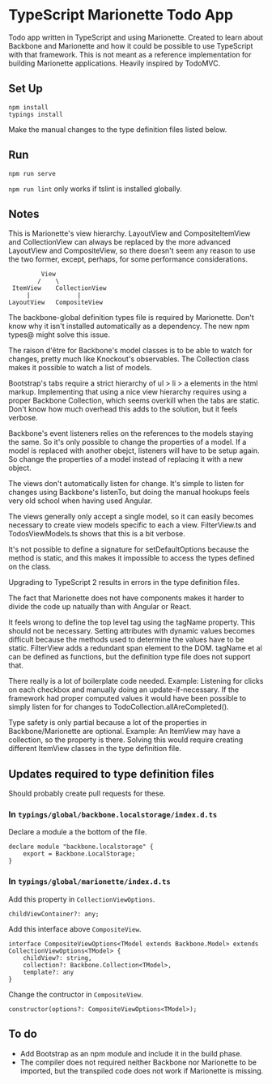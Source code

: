# TypeScript Marionette Todo App

Todo app written in TypeScript and using Marionette. Created to learn about Backbone and Marionette and how it could be possible to use TypeScript with that framework. This is not meant as a reference implementation for building Marionette applications. Heavily inspired by TodoMVC.

## Set Up

    npm install
    typings install

Make the manual changes to the type definition files listed below.

## Run

    npm run serve

`npm run lint` only works if tslint is installed globally.

## Notes

This is Marionette's view hierarchy. LayoutView and CompositeItemView and CollectionView can always be replaced by the more advanced LayoutView and CompositeView, so there doesn't seem any reason to use the two former, except, perhaps, for some  performance considerations.

             View
            /    \
     ItemView    CollectionView
         |             |
    LayoutView   CompositeView

The backbone-global definition types file is required by Marionette. Don't know why it isn't installed automatically as a dependency. The new npm types@ might solve this issue.

The raison d'être for Backbone's model classes is to be able to watch for changes, pretty much like Knockout's observables. The Collection class makes it possible to watch a list of models.

Bootstrap's tabs require a strict hierarchy of ul > li > a elements in the html markup. Implementing that using a nice view hierarchy requires using a proper Backbone Collection, which seems overkill when the tabs are static. Don't know how much overhead this adds to the solution, but it feels verbose.

Backbone's event listeners relies on the references to the models staying the same. So it's only possible to change the properties of a model. If a model is replaced with another obejct, listeners will have to be setup again. So change the properties of a model instead of replacing it with a new object.

The views don't automatically listen for change. It's simple to listen for changes using Backbone's listenTo, but doing the manual hookups feels very old school when having used Angular.

The views generally only accept a single model, so it can easily becomes necessary to create view models specific to each a view. FilterView.ts and TodosViewModels.ts shows that this is a bit verbose.

It's not possible to define a signature for setDefaultOptions because the method is static, and this makes it impossible to access the types defined on the class.

Upgrading to TypeScript 2 results in errors in the type definition files.

The fact that Marionette does not have components makes it harder to divide the code up natually than with Angular or React.

It feels wrong to define the top level tag using the tagName property. This should not be necessary. Setting attributes with dynamic values becomes difficult because the methods used to determine the values have to be static. FilterView adds a redundant span element to the DOM. tagName et al can be defined as functions, but the definition type file does not support that.

There really is a lot of boilerplate code needed. Example: Listening for clicks on each checkbox and manually doing an update-if-necessary. If the framework had proper computed values it would have been possible to simply listen for for changes to TodoCollection.allAreCompleted().

Type safety is only partial because a lot of the properties in Backbone/Marionette are optional. Example: An ItemView may have a collection, so the property is there. Solving this would require creating different ItemView classes in the type definition file.

## Updates required to type definition files

Should probably create pull requests for these.

### In `typings/global/backbone.localstorage/index.d.ts`

Declare a module a the bottom of the file.

    declare module "backbone.localstorage" {
        export = Backbone.LocalStorage;
    }

### In `typings/global/marionette/index.d.ts`

Add this property in `CollectionViewOptions`.

    childViewContainer?: any;

Add this interface above `CompositeView`.

    interface CompositeViewOptions<TModel extends Backbone.Model> extends CollectionViewOptions<TModel> {
        childView?: string,
        collection?: Backbone.Collection<TModel>,
        template?: any
    }

Change the contructor in `CompositeView`.

    constructor(options?: CompositeViewOptions<TModel>);

## To do

- Add Bootstrap as an npm module and include it in the build phase.
- The compiler does not required neither Backbone nor Marionette to be imported, but the transpiled code does not work if Marionette is missing.
